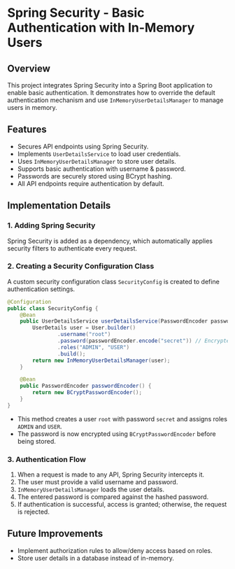 # Spring Security - Basic Authentication with In-Memory Users

## Overview
This project integrates Spring Security into a Spring Boot application to enable basic authentication. It demonstrates how to override the default authentication mechanism and use `InMemoryUserDetailsManager` to manage users in memory.

## Features
- Secures API endpoints using Spring Security.
- Implements `UserDetailsService` to load user credentials.
- Uses `InMemoryUserDetailsManager` to store user details.
- Supports basic authentication with username & password.
- Passwords are securely stored using BCrypt hashing.
- All API endpoints require authentication by default.

## Implementation Details
### 1. Adding Spring Security
Spring Security is added as a dependency, which automatically applies security filters to authenticate every request.

### 2. Creating a Security Configuration Class
A custom security configuration class `SecurityConfig` is created to define authentication settings.

```java
@Configuration
public class SecurityConfig {
    @Bean
    public UserDetailsService userDetailsService(PasswordEncoder passwordEncoder) {
        UserDetails user = User.builder()
                .username("root")
                .password(passwordEncoder.encode("secret")) // Encrypted password using BCrypt
                .roles("ADMIN", "USER")
                .build();
        return new InMemoryUserDetailsManager(user);
    }

    @Bean
    public PasswordEncoder passwordEncoder() {
        return new BCryptPasswordEncoder();
    }
}
```
- This method creates a user `root` with password `secret` and assigns roles `ADMIN` and `USER`.
- The password is now encrypted using `BCryptPasswordEncoder` before being stored.

### 3. Authentication Flow
1. When a request is made to any API, Spring Security intercepts it.
2. The user must provide a valid username and password.
3. `InMemoryUserDetailsManager` loads the user details.
4. The entered password is compared against the hashed password.
5. If authentication is successful, access is granted; otherwise, the request is rejected.

## Future Improvements
- Implement authorization rules to allow/deny access based on roles.
- Store user details in a database instead of in-memory.

